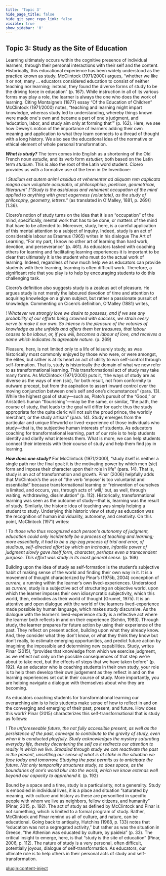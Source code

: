 ```yaml
---
title: 'Topic 3'
hide_page_title: false
hide_git_sync_repo_link: false
visible: true
show_sidebar: '0'
---
```


## Topic 3: Study as the Site of Education

Learning ultimately occurs within the cognitive presence of individual learners, through their personal interactions with their self and the content. Historically, this educational experience has been widely understood as the practice known as study. McClintock (1971/2000) argues, “whether we like it or not, many … educators considered education to consist of neither teaching nor learning; instead, they found the diverse forms of study to be the driving force in education” (p. 167). While instruction in all of its various forms may play a role, the learner is always the one who does the work of learning. Citing Montaigne’s (1877) essay “Of the Education of Children” McClintock (1971/2000) notes, “teaching and learning might impart knowledge, whereas study led to understanding, whereby things known were made one's own and became a part of one's judgment, and ‘education, labor, and study aim only at forming that’” (p. 162). Here, we see how Dewey’s notion of the importance of learners adding their own meaning and application to what they learn connects to a thread of thought with a long history. We also see the educational idea of the normative or ethical element of whole personal transformation.

***What is study?*** The term comes into English as a shortening of the Old French noun *estudie,* and its verb form *estudier,* both based on the Latin term *studium.* This is also the root of the Latin word student. Cicero provides us with a formative use of the term in De Inventione:

 ! *Studium est autem animi assidua et vehementer ad aliquam rem adplicata magna cum voluptate occupatio, ut philosophiae, poeticae, geometricae, litterarum” [“Study is the assiduous and vehement occupation of the mind applied to anything with great eagerness (voluntate), as the study of philosophy, geometry, letters.”* (as translated in O'Malley, 1881, p. 269)] (1.36).

Cicero’s notion of study turns on the idea that it is an “occupation” of the mind, specifically, mental work that has to be done, or matters of the mind that have to be attended to. Moreover, study, here, is a careful application of this mental attention to a subject of inquiry. Indeed, study is an act of considerable labour as Erasmus (1965) writes in his dialogue The Art of Learning, “For my part, I know no other art of learning than hard work, devotion, and perseverance” (p. 461). As educators tasked with coaching others for learning and facilitating learning experiences it is important to be clear that ultimately it is the student who must do the actual work of learning. Indeed, regardless of how much help we as educators can provide students with their learning, learning is often difficult work. Therefore, a significant role that you play is to help by encouraging students to do this challenging task.

Cicero’s definition also suggests study is a zealous act of pleasure. He argues study is not merely the laboured devotion of time and attention to acquiring knowledge on a given subject, but rather a passionate pursuit of knowledge. Commenting on Cicero’s definition, O’Malley (1881) writes,

 ! *Whatever we strongly love we desire to possess, and if we see any probability of our efforts being crowned with success, we strain every nerve to make it our own. So intense is the pleasure of the votaries of knowledge as she unfolds and offers them her treasures, that labour ceases to be labour, or, if you will, becomes a labour of love, and receives a name which indicates its agreeable nature.* (p. 269)

Pleasure, here, is not limited only to a life of leisurely study, as was historically most commonly enjoyed by those who were, or were amongst, the elites, but rather is at its heart an act of utility to win self-control through self-formation. That is, study is historically the domain of what we now refer to as transformational learning. This transformational act of study may take many forms. As McClintock (1971/2000) puts it, “the ways of study are as diverse as the ways of men (sic), for both result, not from conformity to outward precept, but from the aspiration to assert inward control over the moving conjunction between one’s self and one’s circumstances” (para. 13). While the highest goal of study—such as, Plato’s pursuit of the “Good,” or Aristotle’s human “flourishing”—may be the same, or similar, “the path, the course of study, that leads to the goal will differ for each: thus the study appropriate for the quite cleric will not suit the proud prince, the worldly merchant, or the study artisan” (para. 14). Study emerges from the particular and unique lifeworld or lived-experience of those individuals who study—that is, the subjective human interests of students. As educators coaching for transformational learning, part of our role is to help students identify and clarify what interests them. What is more, we can help students connect their interests with their course of study and help them find joy in learning.

***How does one study?*** For McClintock (1971/2000), “study itself is neither a single path nor the final goal; it is the motivating power by which men (sic) form and impose their character upon their role in life” (para. 14). That is, study is an act of transformation and growth. Pinar (2006) helpfully adds that McClintock’s the use of “the verb ‘impose’ is too voluntarist and essentialist” because transformational learning or “reinvention of ourselves is limited, and occurs, yes, through acts of ‘will,’ but, as well, through waiting, withdrawing, dissimulation” (p. 112).  Historically, transformational learning was seen as the outcome of study—that is, learning was the result of study. Similarly, the historic idea of teaching was simply helping a student to study. Underlying this historic view of study as education was the recognition of human individuality, autonomy, and creativity. On this point, McClintock (1971) writes:

 ! *To those who thus recognized each person's autonomy of judgment, education could only incidentally be a process of teaching and learning; more essentially, it had to be a zig-zag process of trial and error, of studious, self-directed effort by which an inchoate, infantile power of judgment slowly gave itself form, character, perhaps even a transcendent purpose. This effort was study in its most general sense.* (p. 168)

Building upon the idea of study as self-formation is the student’s subjective habit of making sense of the world and finding their own way in it. It is a movement of thought characterized by Pinar’s (1975b, 2004) conception of *currere,* a running within the learner’s own lived-experiences. Understood as *currere,* study is a subjective act of structuring an objective world, upon which the learner imposes their own idiosyncratic subjectivity, which this world, then, embodies as their world of thought (Grumet, 1975). It is an attentive and open dialogue with the world of the learners lived-experience made possible by human language, which makes study discursive. As the dialogue with the learner’s lived-experience study is a reflective act where the learner both reflects in and on their experience (Schön, 1983). Through study, the learner prepares for future action by using their experience of the past. They reflect on present action, building upon what they already know. And, they consider what they don’t know, or what they think they know but don’t really, to estimate emerging opportunities, and predict future action by imagining the impossible and determining new capabilities. Study, writes Pinar (2015), “provides that knowledge from which we exercise judgment, as we reflect not only on the possible consequences of that step we’re about to take next, but the effects of steps that we have taken before” (p. 192). As an educator who is coaching students in their own study, your role is to help them develop their own judgement as they reflect in and on the learning experiences set out in their course of study. More importantly, you are helping navigate a dialogue with themselves about who they are becoming.

As educators coaching students for transformational learning our overarching aim is to help students make sense of how to reflect in and on the converging and emerging of their past, present, and future. How does this work? Pinar (2015) characterizes this self-transformational that is study as follows:

 ! *The unforeseeable future, the not fully accessible present, as well as the persistence of the past, converge to contribute to the gravity of study, even when it is conducted playfully. Study acknowledges the mystery saturating everyday life, thereby decentering the self as it redirects our attention to reality in which we live. Steadied through study we can reactivate the past in the present, unsettling our sense of what is at stake in the situation we face today and tomorrow. Studying the past permits us to anticipate the future. Not only temporality structures study, so does space, as the boundaries of one’s world blur into the world, which we know extends well beyond our capacity to apprehend it.* (p. 192)

Bound by a space and a time, study is a particularity, not a generality. Study is embodied in individual lives, it is a place and situation “saturated by meaning, with culture and history as these are personified in specific people with whom we live as neighbors, fellow citizens, and humanity” (Pinar, 2015, p. 192). The act of study as defined by McClintock and Pinar is not something, which is limited to a formal program of study. Rather, McClintock and Pinar remind us all of culture, and nature, can be educational. Going back to antiquity, Hutchins (1968, p. 133) notes that “education was not a segregated activity,” but rather as was the situation in Greece, “the Athenian was educated by culture, by paideia” (p. 33). The critical insight to emerge, here, is that “study is the site of education” (Pinar, 2006, p. 112). The nature of study is a very personal, often difficult, potentially joyous, dialogue of self-transformation. As educators, our ultimate role is to help others in their personal acts of study and self-transformation.

[plugin:content-inject](../_5-3)
